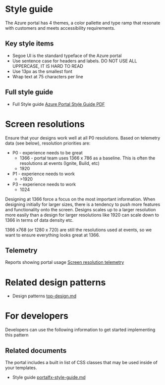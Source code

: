 ﻿# Style guide

The Azure portal has 4 themes, a color pallette and type ramp that resonate with customers and meets accessibility requirements.


<a name="key-style-items"></a>
## Key style items
* Segoe UI is the standard typeface of the Azure portal
* Use sentence case for headers and labels. DO NOT USE ALL UPPERCASE, IT IS HARD TO READ
* Use 13px as the smallest font
* Wrap text at 75 characters per line

<a name="full-style-guide"></a>
## Full style guide
* Full Style guide [Azure Portal Style Guide PDF](../media/design-patterns-style-guide/Azure-Portal-Style-Guide.pdf)

<a name="screen-resolutions"></a>
# Screen resolutions
Ensure that your designs work well at all P0 resolutions.  Based on telemetry data \(see below\), resolution priorities are:

* P0 - experience needs to be great
    * 1366 - portal team uses 1366 x 786 as a baseline.  This is often the resolutions at events (Ignite, Build, etc)
    * 1920 
* P1 - experience needs to work
    * \>1920 
* P3 – experience needs to work
    * 1024


Designing at 1366 force a focus on the most important information. When designing initially for larger sizes, there is a tendency to push more features and functionality onto the screen.  Designs scales up to a larger resolution more easily than a design for larger resolutions like 1920 can scale down to 1366 in terms of data density etc.

1366 x768 (or 1280 x 720) are still the resolutions used at events, so we want to ensure everything looks great at 1366. 


<a name="screen-resolutions-telemetry"></a>
## Telemetry
Reports showing portal usage
[Screen resolution telemetry](https://msit.powerbi.com/groups/me/dashboards/7b218d20-f0aa-4858-b0f9-567386a0ac1c)


<a name="related-design-patterns"></a>
# Related design patterns
* Design patterns [top-design.md](top-design.md)


<a name="for-developers"></a>
# For developers
Developers can use the following information to get started implementing this pattern

<a name="for-developers-related-documents"></a>
## Related documents
The portal includes a built in list of CSS classes that may be used inside of your templates.
* Style guide [portalfx-style-guide.md](portalfx-style-guide.md)
